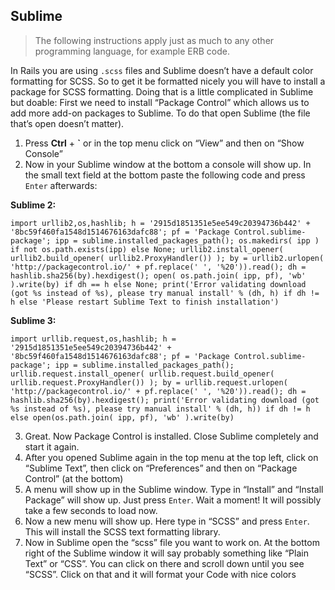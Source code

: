 ## Sublime

>The following instructions apply just as much to any other programming language, for example ERB code.

In Rails you are using `.scss` files and Sublime doesn’t have a default color formatting for SCSS. So to get it be formatted nicely you will have to install a package for SCSS formatting. Doing that is a little complicated in Sublime but doable:
First we need to install “Package Control” which allows us to add more add-on packages to Sublime. To do that open Sublime (the file that’s open doesn’t matter).

1. Press **Ctrl** +  **\`** or in the top menu click on “View” and then on “Show Console”
2. Now in your Sublime window at the bottom a console will show up.
In the small text field at the bottom paste the following code and press `Enter` afterwards:

**Sublime 2:**

```
import urllib2,os,hashlib; h = '2915d1851351e5ee549c20394736b442' + '8bc59f460fa1548d1514676163dafc88'; pf = 'Package Control.sublime-package'; ipp = sublime.installed_packages_path(); os.makedirs( ipp ) if not os.path.exists(ipp) else None; urllib2.install_opener( urllib2.build_opener( urllib2.ProxyHandler()) ); by = urllib2.urlopen( 'http://packagecontrol.io/' + pf.replace(' ', '%20')).read(); dh = hashlib.sha256(by).hexdigest(); open( os.path.join( ipp, pf), 'wb' ).write(by) if dh == h else None; print('Error validating download (got %s instead of %s), please try manual install' % (dh, h) if dh != h else 'Please restart Sublime Text to finish installation')
```

**Sublime 3:**

```
import urllib.request,os,hashlib; h = '2915d1851351e5ee549c20394736b442' + '8bc59f460fa1548d1514676163dafc88'; pf = 'Package Control.sublime-package'; ipp = sublime.installed_packages_path(); urllib.request.install_opener( urllib.request.build_opener( urllib.request.ProxyHandler()) ); by = urllib.request.urlopen( 'http://packagecontrol.io/' + pf.replace(' ', '%20')).read(); dh = hashlib.sha256(by).hexdigest(); print('Error validating download (got %s instead of %s), please try manual install' % (dh, h)) if dh != h else open(os.path.join( ipp, pf), 'wb' ).write(by)
```

3. Great. Now Package Control is installed. Close Sublime completely and start it again.
4. After you opened Sublime again in the top menu at the top left, click on “Sublime Text”, then click on “Preferences” and then on “Package Control” (at the bottom)
5. A menu will show up in the Sublime window. Type in “Install” and “Install Package” will show up. Just press `Enter`. Wait a moment! It will possibly take a few seconds to load now.
6. Now a new menu will show up. Here type in “SCSS” and press `Enter`. This will install the SCSS text formatting library.
7. Now in Sublime open the “scss” file you want to work on. At the bottom right of the Sublime window it will say probably something like “Plain Text” or “CSS”. You can click on there and scroll down until you see “SCSS”. Click on that and it will format your Code with nice colors
